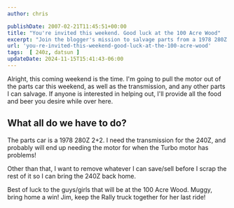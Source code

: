 ```yaml
---
author: chris

publishDate: 2007-02-21T11:45:51+00:00
title: "You're invited this weekend. Good luck at the 100 Acre Wood"
excerpt: "Join the blogger's mission to salvage parts from a 1978 280Z 2+2 for his 240Z this weekend, with food and beer provided."
url: 'you-re-invited-this-weekend-good-luck-at-the-100-acre-wood'
tags:  [ 240z, datsun ] 
updateDate: 2024-11-15T15:41:43-06:00
---
```


Alright, this coming weekend is the time. I'm going to pull the motor out of the parts car this weekend, as well as the transmission, and any other parts I can salvage. If anyone is interested in helping out, I'll provide all the food and beer you desire while over here.
 
## What all do we have to do?
  
The parts car is a 1978 280Z 2+2. I need the transmission for the 240Z, and probably will end up needing the motor for when the Turbo motor has problems! 

Other than that, I want to remove whatever I can save/sell before I scrap the rest of it so I can bring the 240Z back home. 

Best of luck to the guys/girls that will be at the 100 Acre Wood. Muggy, bring home a win! Jim, keep the Rally truck together for her last ride!
